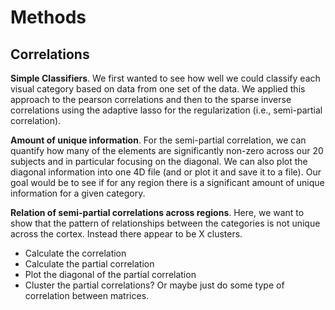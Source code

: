 
# Methods

## Correlations

**Simple Classifiers**. We first wanted to see how well we could classify each visual category based on data from one set of the data. We applied this approach to the pearson correlations and then to the sparse inverse correlations using the adaptive lasso for the regularization (i.e., semi-partial correlation).

**Amount of unique information**. For the semi-partial correlation, we can quantify how many of the elements are significantly non-zero across our 20 subjects and in particular focusing on the diagonal. We can also plot the diagonal information into one 4D file (and or plot it and save it to a file). Our goal would be to see if for any region there is a significant amount of unique information for a given category.

**Relation of semi-partial correlations across regions**. Here, we want to show that the pattern of relationships between the categories is not unique across the cortex. Instead there appear to be X clusters.

- Calculate the correlation
- Calculate the partial correlation
- Plot the diagonal of the partial correlation
- Cluster the partial correlations? Or maybe just do some type of correlation between matrices.
  
  
  